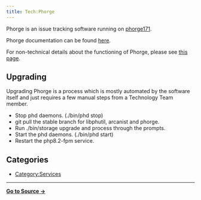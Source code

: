 ```yaml
---
title: Tech:Phorge
---
```


Phorge is an issue tracking software running on [phorge171](/tech-docs/techphorge171).

Phorge documentation can be found [here](https://we.phorge.it/book/phorge/).

For non-technical details about the functioning of Phorge, please see [this page](https://meta.miraheze.org/wiki/Phorge).

## Upgrading 

Upgrading Phorge is a process which is mostly automated by the software itself and just requires a few manual steps from a Technology Team member.
* Stop phd daemons. (./bin/phd stop)
* git pull the stable branch for libphutil, arcanist and phorge.
* Run ./bin/storage upgrade and process through the prompts.
* Start the phd daemons. (./bin/phd start)
* Restart the php8.2-fpm service.

## Categories

* [Category:Services](https://meta.miraheze.org/wiki/Category:Services)

----
**[Go to Source &rarr;](https://meta.miraheze.org/wiki/Tech:Phorge)**